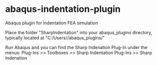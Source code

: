 # abaqus-indentation-plugin
Abaqus plugin for indentation FEA simulation

Place the folder "SharpIndentation" into your abaqus_plugins directory,
typically located at "C:/Users/<YourUserName>/abaqus_plugins/"

Run Abaqus and you can find the Sharp Indenation Plug-In under the menus:
Plug-Ins >> Toolboxes >> Sharp Indentation
Plug-Ins >> Sharp Indenation
